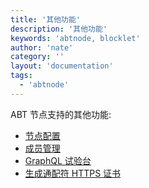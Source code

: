 ```yaml
---
title: '其他功能'
description: '其他功能'
keywords: 'abtnode, blocklet'
author: 'nate'
category: ''
layout: 'documentation'
tags:
  - 'abtnode'
---
```


ABT 节点支持的其他功能:

- [节点配置](./node-settings)
- [成员管理](./member-management)
- [GraphQL 试验台](./graphql-console)
- [生成通配符 HTTPS 证书](./generate-wildcard-https-certificate)
